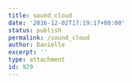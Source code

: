 ```yaml
---
title: sound_cloud
date: '2016-12-02T17:19:17+00:00'
status: publish
permalink: /sound_cloud
author: Danielle
excerpt: ''
type: attachment
id: 929
---
```

<!DOCTYPE html PUBLIC "-//W3C//DTD HTML 4.0 Transitional//EN" "http://www.w3.org/TR/REC-html40/loose.dtd">
<?xml encoding="UTF-8">
